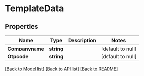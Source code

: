# TemplateData

## Properties
Name | Type | Description | Notes
------------ | ------------- | ------------- | -------------
**Companyname** | **string** |  | [default to null]
**Otpcode** | **string** |  | [default to null]

[[Back to Model list]](../README.md#documentation-for-models) [[Back to API list]](../README.md#documentation-for-api-endpoints) [[Back to README]](../README.md)


